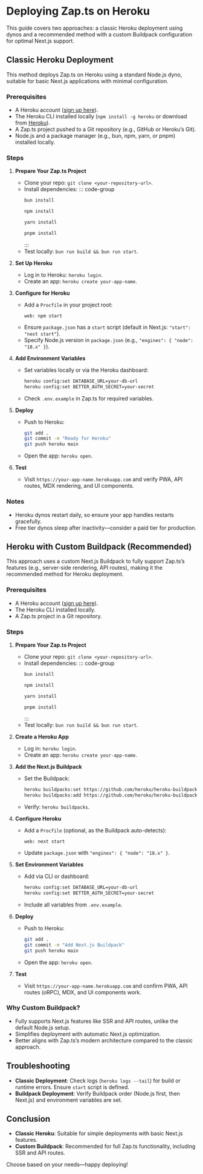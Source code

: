 # Deploying Zap.ts on Heroku

This guide covers two approaches: a classic Heroku deployment using dynos and a recommended method with a custom Buildpack configuration for optimal Next.js support.

## Classic Heroku Deployment

This method deploys Zap.ts on Heroku using a standard Node.js dyno, suitable for basic Next.js applications with minimal configuration.

### Prerequisites

- A Heroku account ([sign up here](https://www.heroku.com)).
- The Heroku CLI installed locally (`npm install -g heroku` or download from [Heroku](https://devcenter.heroku.com/articles/heroku-cli)).
- A Zap.ts project pushed to a Git repository (e.g., GitHub or Heroku’s Git).
- Node.js and a package manager (e.g., bun, npm, yarn, or pnpm) installed locally.

### Steps

1. **Prepare Your Zap.ts Project**

   - Clone your repo: `git clone <your-repository-url>`.
   - Install dependencies:
     ::: code-group
     ```bash [bun]
     bun install
     ```
     ```bash [npm]
     npm install
     ```
     ```bash [yarn]
     yarn install
     ```
     ```bash [pnpm]
     pnpm install
     ```
     :::
   - Test locally: `bun run build && bun run start`.

2. **Set Up Heroku**

   - Log in to Heroku: `heroku login`.
   - Create an app: `heroku create your-app-name`.

3. **Configure for Heroku**

   - Add a `Procfile` in your project root:
     ```plaintext
     web: npm start
     ```
   - Ensure `package.json` has a `start` script (default in Next.js: `"start": "next start"`).
   - Specify Node.js version in `package.json` (e.g., `"engines": { "node": "18.x" }`).

4. **Add Environment Variables**

   - Set variables locally or via the Heroku dashboard:
     ```bash
     heroku config:set DATABASE_URL=your-db-url
     heroku config:set BETTER_AUTH_SECRET=your-secret
     ```
   - Check `.env.example` in Zap.ts for required variables.

5. **Deploy**

   - Push to Heroku:
     ```bash
     git add .
     git commit -m "Ready for Heroku"
     git push heroku main
     ```
   - Open the app: `heroku open`.

6. **Test**
   - Visit `https://your-app-name.herokuapp.com` and verify PWA, API routes, MDX rendering, and UI components.

### Notes

- Heroku dynos restart daily, so ensure your app handles restarts gracefully.
- Free tier dynos sleep after inactivity—consider a paid tier for production.

## Heroku with Custom Buildpack (Recommended)

This approach uses a custom Next.js Buildpack to fully support Zap.ts’s features (e.g., server-side rendering, API routes), making it the recommended method for Heroku deployment.

### Prerequisites

- A Heroku account ([sign up here](https://www.heroku.com)).
- The Heroku CLI installed locally.
- A Zap.ts project in a Git repository.

### Steps

1. **Prepare Your Zap.ts Project**

   - Clone your repo: `git clone <your-repository-url>`.
   - Install dependencies:
     ::: code-group
     ```bash [bun]
     bun install
     ```
     ```bash [npm]
     npm install
     ```
     ```bash [yarn]
     yarn install
     ```
     ```bash [pnpm]
     pnpm install
     ```
     :::
   - Test locally: `bun run build && bun run start`.

2. **Create a Heroku App**

   - Log in: `heroku login`.
   - Create an app: `heroku create your-app-name`.

3. **Add the Next.js Buildpack**

   - Set the Buildpack:
     ```bash
     heroku buildpacks:set https://github.com/heroku/heroku-buildpack-nodejs.git
     heroku buildpacks:add https://github.com/heroku/heroku-buildpack-next-js.git
     ```
   - Verify: `heroku buildpacks`.

4. **Configure Heroku**

   - Add a `Procfile` (optional, as the Buildpack auto-detects):
     ```plaintext
     web: next start
     ```
   - Update `package.json` with `"engines": { "node": "18.x" }`.

5. **Set Environment Variables**

   - Add via CLI or dashboard:
     ```bash
     heroku config:set DATABASE_URL=your-db-url
     heroku config:set BETTER_AUTH_SECRET=your-secret
     ```
   - Include all variables from `.env.example`.

6. **Deploy**

   - Push to Heroku:
     ```bash
     git add .
     git commit -m "Add Next.js Buildpack"
     git push heroku main
     ```
   - Open the app: `heroku open`.

7. **Test**
   - Visit `https://your-app-name.herokuapp.com` and confirm PWA, API routes (oRPC), MDX, and UI components work.

### Why Custom Buildpack?

- Fully supports Next.js features like SSR and API routes, unlike the default Node.js setup.
- Simplifies deployment with automatic Next.js optimization.
- Better aligns with Zap.ts’s modern architecture compared to the classic approach.

## Troubleshooting

- **Classic Deployment**: Check logs (`heroku logs --tail`) for build or runtime errors. Ensure `start` script is defined.
- **Buildpack Deployment**: Verify Buildpack order (Node.js first, then Next.js) and environment variables are set.

## Conclusion

- **Classic Heroku**: Suitable for simple deployments with basic Next.js features.
- **Custom Buildpack**: Recommended for full Zap.ts functionality, including SSR and API routes.

Choose based on your needs—happy deploying!
